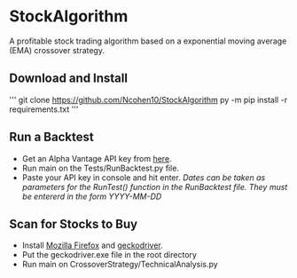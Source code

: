 # StockAlgorithm

A profitable stock trading algorithm based on a exponential moving average (EMA) crossover strategy.

## Download and Install
'''
git clone https://github.com/Ncohen10/StockAlgorithm
py -m pip install -r requirements.txt
'''

## Run a Backtest
* Get an Alpha Vantage API key from [here](https://www.alphavantage.co/support/#api-key).
* Run main on the Tests/RunBacktest.py file.
* Paste your API key in console and hit enter.
*Dates can be taken as parameters for the RunTest() function in the RunBacktest file. They must be entererd in the form YYYY-MM-DD*

## Scan for Stocks to Buy
* Install [Mozilla Firefox](https://www.mozilla.org/en-US/firefox/new/) and [geckodriver](https://github.com/mozilla/geckodriver/releases).
* Put the geckodriver.exe file in the root directory
* Run main on CrossoverStrategy/TechnicalAnalysis.py
